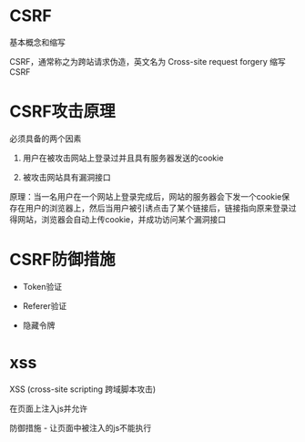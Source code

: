 # CSRF

基本概念和缩写

CSRF，通常称之为跨站请求伪造，英文名为 Cross-site request forgery 缩写 CSRF

# CSRF攻击原理

必须具备的两个因素

1. 用户在被攻击网站上登录过并且具有服务器发送的cookie

2. 被攻击网站具有漏洞接口

原理：当一名用户在一个网站上登录完成后，网站的服务器会下发一个cookie保存在用户的浏览器上，然后当用户被引诱点击了某个链接后，链接指向原来登录过得网站，浏览器会自动上传cookie，并成功访问某个漏洞接口

# CSRF防御措施

- Token验证

- Referer验证

- 隐藏令牌


# xss

XSS (cross-site scripting 跨域脚本攻击)

在页面上注入js并允许

防御措施 - 让页面中被注入的js不能执行